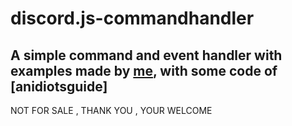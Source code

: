 # discord.js-commandhandler
## A simple command and event handler with examples made by [me](https://github.com/tsuuuuki), with some code of [anidiotsguide]

NOT FOR SALE , THANK YOU , YOUR WELCOME
